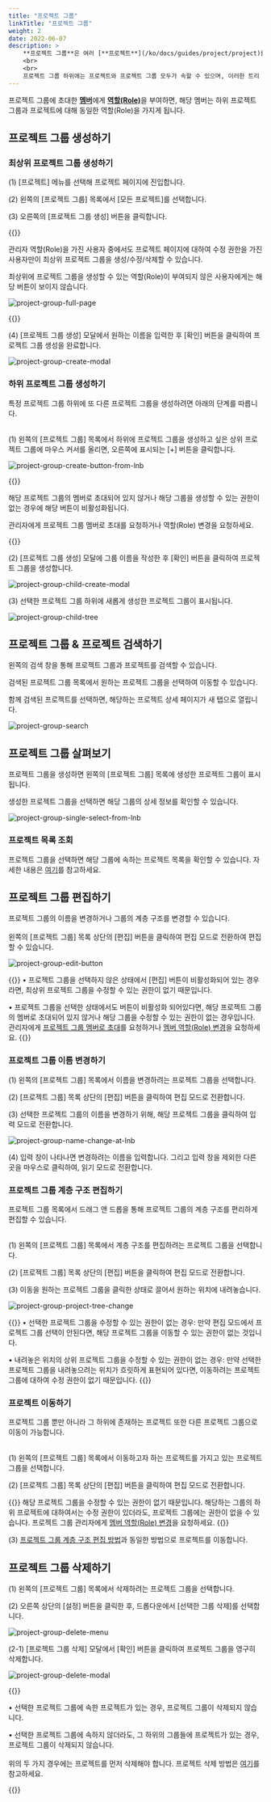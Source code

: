 ```yaml
---
title: "프로젝트 그룹"
linkTitle: "프로젝트 그룹"
weight: 2
date: 2022-06-07
description: >
    **프로젝트 그룹**은 여러 [**프로젝트**](/ko/docs/guides/project/project)를 묶어 관리하기 위한 개념입니다.
    <br>
    <br>
    프로젝트 그룹 하위에는 프로젝트와 프로젝트 그룹 모두가 속할 수 있으며, 이러한 트리 계층 구조를 통해 조직의 규모와 구조에 맞는 프로젝트 계층 구조를 설계하여 관리할 수 있습니다.
---
```


프로젝트 그룹에 초대한 [**멤버**](/ko/docs/guides/project/member)에게 [**역할(Role)**](/ko/docs/guides/administration/iam-user)을 부여하면, 해당 멤버는 하위 프로젝트 그룹과 프로젝트에 대해 동일한 역할(Role)을 가지게 됩니다.

## 프로젝트 그룹 생성하기

### 최상위 프로젝트 그룹 생성하기

(1) [프로젝트] 메뉴를 선택해 프로젝트 페이지에 진입합니다.

(2) 왼쪽의 [프로젝트 그룹] 목록에서 [모든 프로젝트]를 선택합니다.

(3) 오른쪽의 [프로젝트 그룹 생성] 버튼을 클릭합니다.

{{<alert title="[프로젝트 그룹 생성] 버튼이 보이지 않는 경우">}}

관리자 역할(Role)을 가진 사용자 중에서도 프로젝트 페이지에 대하여 수정 권한을 가진 사용자만이 최상위 프로젝트 그룹을 생성/수정/삭제할 수 있습니다.

최상위에 프로젝트 그룹을 생성할 수 있는 역할(Role)이 부여되지 않은 사용자에게는 해당 버튼이 보이지 않습니다.

![project-group-full-page](/ko/docs/guides/project/project-group-img/project-group-full-page.png)

{{</alert>}}

(4) [프로젝트 그룹 생성] 모달에서 원하는 이름을 입력한 후 [확인] 버튼을 클릭하여 프로젝트 그룹 생성을 완료합니다.

![project-group-create-modal](/ko/docs/guides/project/project-group-img/project-group-create-modal.png)

### 하위 프로젝트 그룹 생성하기

특정 프로젝트 그룹 하위에 또 다른 프로젝트 그룹을 생성하려면 아래의 단계를 따릅니다.
<br>
<br>

(1) 왼쪽의 [프로젝트 그룹] 목록에서 하위에 프로젝트 그룹을 생성하고 싶은 상위 프로젝트 그룹에 마우스 커서를 올리면, 오른쪽에 표시되는  [+] 버튼을 클릭합니다.

![project-group-create-button-from-lnb](/ko/docs/guides/project/project-group-img/project-group-create-button-from-lnb.png)

{{<alert title="[+] 버튼이 비활성화된 경우">}}

해당 프로젝트 그룹의 멤버로 초대되어 있지 않거나 해당 그룹을 생성할 수 있는 권한이 없는 경우에 해당 버튼이 비활성화됩니다. 

관리자에게 프로젝트 그룹 멤버로 초대를 요청하거나 역할(Role) 변경을 요청하세요.

[//]: # (![project-group-create-04]&#40;/ko/docs/guides/project/project-group-img/project-group-create-04.png&#41;)

{{</alert>}}

(2) [프로젝트 그룹 생성] 모달에 그룹 이름을 작성한 후 [확인] 버튼을 클릭하여 프로젝트 그룹을 생성합니다.

![project-group-child-create-modal](/ko/docs/guides/project/project-group-img/project-group-child-create-modal.png)

(3) 선택한 프로젝트 그룹 하위에 새롭게 생성한 프로젝트 그룹이 표시됩니다.

![project-group-child-tree](/ko/docs/guides/project/project-group-img/project-group-child-tree.png)

## 프로젝트 그룹 & 프로젝트 검색하기

왼쪽의 검색 창을 통해 프로젝트 그룹과 프로젝트를 검색할 수 있습니다.

검색된 프로젝트 그룹 목록에서 원하는 프로젝트 그룹을 선택하여 이동할 수 있습니다.

함께 검색된 프로젝트를 선택하면, 해당하는 프로젝트 상세 페이지가 새 탭으로 열립니다.

![project-group-search](/ko/docs/guides/project/project-group-img/project-group-search.png)

## 프로젝트 그룹 살펴보기

프로젝트 그룹을 생성하면 왼쪽의 [프로젝트 그룹] 목록에 생성한 프로젝트 그룹이 표시됩니다.

생성한 프로젝트 그룹을 선택하면 해당 그룹의 상세 정보를 확인할 수 있습니다.

![project-group-single-select-from-lnb](/ko/docs/guides/project/project-group-img/project-group-single-select-from-lnb.png)

### 프로젝트 목록 조회

프로젝트 그룹을 선택하면 해당 그룹에 속하는 프로젝트 목록을 확인할 수 있습니다. 자세한 내용은 [여기](/ko/docs/guides/project/project/#프로젝트-목록-조회하기)를 참고하세요.

## 프로젝트 그룹 편집하기

프로젝트 그룹의 이름을 변경하거나 그룹의 계층 구조를 변경할 수 있습니다.
<br>
<br>
왼쪽의 [프로젝트 그룹] 목록 상단의 [편집] 버튼을 클릭하여 편집 모드로 전환하여 편집할 수 있습니다.

![project-group-edit-button](/ko/docs/guides/project/project-group-img/project-group-edit-button.png)

{{<alert title="[편집] 버튼이 비활성화된 경우">}}
• 프로젝트 그룹을 선택하지 않은 상태에서 [편집] 버튼이 비활성화되어 있는 경우라면, 최상위 프로젝트 그룹을 수정할 수 있는 권한이 없기 때문입니다.

• 프로젝트 그룹을 선택한 상태에서도 버튼이 비활성화 되어있다면, 해당 프로젝트 그룹의 멤버로 초대되어 있지 않거나 해당 그룹을 수정할 수 있는 권한이 없는 경우입니다. 
관리자에게 [프로젝트 그룹 멤버로 초대](/ko/docs/guides/project/member/#프로젝트-그룹-멤버-초대하기)를 요청하거나 [멤버 역할(Role) 변경](/ko/docs/guides/project/member/#프로젝트-그룹-멤버-편집하기)을 요청하세요.
{{</alert>}}

### 프로젝트 그룹 이름 변경하기

(1) 왼쪽의 [프로젝트 그룹] 목록에서 이름을 변경하려는 프로젝트 그룹을 선택합니다.

(2) [프로젝트 그룹] 목록 상단의 [편집] 버튼을 클릭하여 편집 모드로 전환합니다.

(3) 선택한 프로젝트 그룹의 이름을 변경하기 위해, 해당 프로젝트 그룹을 클릭하여 입력 모드로 전환합니다.

![project-group-name-change-at-lnb](/ko/docs/guides/project/project-group-img/project-group-name-change-at-lnb.png)

(4) 입력 창이 나타나면 변경하려는 이름을 입력합니다. 그리고 입력 창을 제외한 다른 곳을 마우스로 클릭하여, 읽기 모드로 전환합니다.

### 프로젝트 그룹 계층 구조 편집하기

프로젝트 그룹 목록에서 드래그 앤 드롭을 통해 프로젝트 그룹의 계층 구조를 편리하게 편집할 수 있습니다.
<br>
<br>

(1) 왼쪽의 [프로젝트 그룹] 목록에서 계층 구조를 편집하려는 프로젝트 그룹을 선택합니다.

(2) [프로젝트 그룹] 목록 상단의 [편집] 버튼을 클릭하여 편집 모드로 전환합니다.

(3) 이동을 원하는 프로젝트 그룹을 클릭한 상태로 끌어서 원하는 위치에 내려놓습니다.

![project-group-project-tree-change](/ko/docs/guides/project/project-group-img/project-group-project-tree-change.png)

{{<alert title="프로젝트 그룹 이동이 안되는 경우">}}
• 선택한 프로젝트 그룹을 수정할 수 있는 권한이 없는 경우: 만약 편집 모드에서 프로젝트 그룹 선택이 안된다면, 해당 프로젝트 그룹을 이동할 수 있는 권한이 없는 것입니다.

• 내려놓은 위치의 상위 프로젝트 그룹을 수정할 수 있는 권한이 없는 경우: 만약 선택한 프로젝트 그룹을 내려놓으려는 위치가 흐릿하게 표현되어 있다면, 이동하려는 프로젝트 그룹에 대하여 수정 권한이 없기 때문입니다.
{{</alert>}}

### 프로젝트 이동하기

프로젝트 그룹 뿐만 아니라 그 하위에 존재하는 프로젝트 또한 다른 프로젝트 그룹으로 이동이 가능합니다.
<br>
<br>

(1) 왼쪽의 [프로젝트 그룹] 목록에서 이동하고자 하는 프로젝트를 가지고 있는 프로젝트 그룹을 선택합니다.

(2) [프로젝트 그룹] 목록 상단의 [편집] 버튼을 클릭하여 편집 모드로 전환합니다.

{{<alert title="[편집] 버튼이 활성화되지 않는 경우">}}
해당 프로젝트 그룹을 수정할 수 있는 권한이 없기 때문입니다. 
해당하는 그룹의 하위 프로젝트에 대하여서는 수정 권한이 있더라도, 프로젝트 그룹에는 권한이 없을 수 있습니다. 
프로젝트 그룹 관리자에게 [멤버 역할(Role) 변경](/ko/docs/guides/project/member/#프로젝트-그룹-멤버-편집하기)을 요청하세요.
{{</alert>}}

(3) [프로젝트 그룹 계층 구조 편집 방법](/ko/docs/guides/project/project-group/#프로젝트-그룹-계층-구조-편집하기)과 동일한 방법으로 프로젝트를 이동합니다.

## 프로젝트 그룹 삭제하기

(1) 왼쪽의 [프로젝트 그룹] 목록에서 삭제하려는 프로젝트 그룹을 선택합니다.

(2) 오른쪽 상단의 [설정] 버튼을 클릭한 후, 드롭다운에서 [선택한 그룹 삭제]를 선택합니다.

![project-group-delete-menu](/ko/docs/guides/project/project-group-img/project-group-delete-menu.png)

(2-1) [프로젝트 그룹 삭제] 모달에서 [확인] 버튼을 클릭하여 프로젝트 그룹을 영구히 삭제합니다.

![project-group-delete-modal](/ko/docs/guides/project/project-group-img/project-group-delete-modal.png)

{{<alert title="프로젝트 그룹 삭제가 안되는 경우">}}

• 선택한 프로젝트 그룹에 속한 프로젝트가 있는 경우, 프로젝트 그룹이 삭제되지 않습니다.

• 선택한 프로젝트 그룹에 속하지 않더라도, 그 하위의 그룹들에 프로젝트가 있는 경우, 프로젝트 그룹이 삭제되지 않습니다.
<br>
<br>
위의 두 가지 경우에는 프로젝트를 먼저 삭제해야 합니다. 프로젝트 삭제 방법은 [여기](/ko/docs/guides/project/project/#프로젝트-삭제하기)를 참고하세요.

{{</alert>}}
